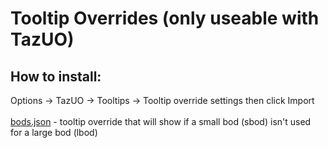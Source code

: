<h1>Tooltip Overrides (only useable with TazUO)</h1>

<h2>How to install:</h2> 
<p></p>Options -> TazUO -> Tooltips -> Tooltip override settings
then click Import<br>
<br>
<a href="https://github.com/Leigheas/Insane-UO/blob/main/Tooltip%20Overrides/bods.json">bods.json</a> - tooltip override that will show if a small bod (sbod) isn't used<br>
            for a large bod (lbod)
